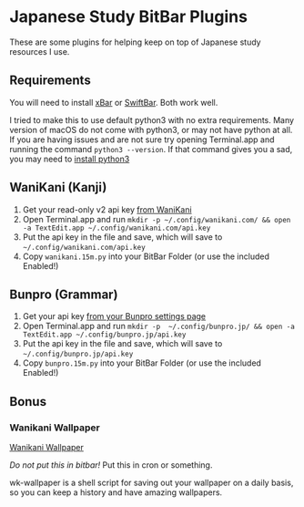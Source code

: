 # Japanese Study BitBar Plugins

These are some plugins for helping keep on top of Japanese study resources I use.

## Requirements

You will need to install [xBar](https://xbarapp.com) or [SwiftBar](https://swiftbar.app). Both work well.

I tried to make this to use default python3 with no extra requirements. Many version of macOS do not come with python3, or may not have python at all. If you are having issues and are not sure try opening Terminal.app and running the command `python3 --version`. If that command gives you a sad, you may need to [install python3](https://www.python.org/downloads/)

## WaniKani (Kanji)

1. Get your read-only v2 api key [from WaniKani](https://www.wanikani.com/settings/personal_access_tokens)
1. Open Terminal.app and run `mkdir -p ~/.config/wanikani.com/ && open -a TextEdit.app ~/.config/wanikani.com/api.key`
1. Put the api key in the file and save, which will save to `~/.config/wanikani.com/api.key`
1. Copy `wanikani.15m.py` into your BitBar Folder (or use the included Enabled!)

## Bunpro (Grammar)

1. Get your api key [from your Bunpro settings page](https://bunpro.jp/)
1. Open Terminal.app and run `mkdir -p  ~/.config/bunpro.jp/ && open -a TextEdit.app ~/.config/bunpro.jp/api.key`
1. Put the api key in the file and save, which will save to `~/.config/bunpro.jp/api.key`
1. Copy `bunpro.15m.py` into your BitBar Folder (or use the included Enabled!)

## Bonus

### Wanikani Wallpaper

[Wanikani Wallpaper](https://wkw.natural20design.com)

*Do not put this in bitbar!* Put this in cron or something.

wk-wallpaper is a shell script for saving out your wallpaper on a daily basis, so you can keep a history and have amazing wallpapers.
